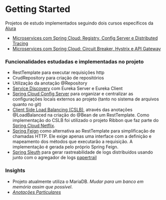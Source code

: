 # Getting Started
Projetos de estudo implementados seguindo dois cursos específicos da [Alura](https://www.alura.com.br/)
* [Microservices com Spring Cloud: Registry, Config Server e Distributed Tracing](https://cursos.alura.com.br/course/microservices-spring-cloud-service-registry-config-server)
* [Microservices com Spring Cloud: Circuit Breaker, Hystrix e API Gateway](https://cursos.alura.com.br/course/microservices-spring-cloud-circuit-breaker-api-gateway)

### Funcionalidades estudadas e implementadas no projeto
- RestTemplate para executar requisições http
- CrudRepository para criação de repositórios
- Utilização da anotação @Repository
- [Service Discovery](https://spring.io/guides/gs/service-registration-and-discovery/) com Eureka Server e Eureka Client
- [Spring Cloud Config Server](https://cloud.spring.io/spring-cloud-config/reference/html/) para organizar e centralizar as configurações locais externos ao projeto (tanto no sistema de arquivos quanto no git)
- [Client Side Load Balancing (CSLB)](https://spring.io/guides/gs/client-side-load-balancing/), através das anotações @LoadBalanced na criação do @Bean de um RestTemplate. Como implementação do CSLB foi utilizado o projeto Ribbon que faz parte do [Spring Cloud Netflix](https://spring.io/projects/spring-cloud-netflix).
- [Spring Feign](https://cloud.spring.io/spring-cloud-netflix/multi/multi_spring-cloud-feign.html) como alternativa ao RestTemplate para simplificação de chamadas HTTP. Ele exige apenas uma interface com a definição e mapeamento dos métodos que executarão a requisição. A implementação é gerada pelo próprio Spring Feign.
- [Spring Sleuth](https://spring.io/projects/spring-cloud-sleuth) para gerar rastreabilidade de logs distribuídos usando junto com o agregador de logs [papertrail](https://www.papertrail.com/)

### Insights
- Projeto atualmente utiliza o MariaDB. *Mudar para um banco em memória assim que possível*.
- [*Anotações Particulares*](https://docs.google.com/document/d/1sJFI5JYPc9hKKCoQTVgRIni93JC1qe3EI10H_xlIlng/edit)


